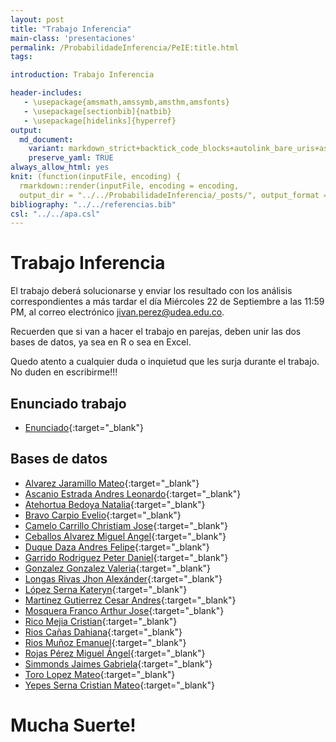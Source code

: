 ```yaml
---
layout: post
title: "Trabajo Inferencia"
main-class: 'presentaciones'
permalink: /ProbabilidadeInferencia/PeIE:title.html
tags:

introduction: Trabajo Inferencia

header-includes:
   - \usepackage{amsmath,amssymb,amsthm,amsfonts}
   - \usepackage[sectionbib]{natbib}
   - \usepackage[hidelinks]{hyperref}
output:
  md_document:
    variant: markdown_strict+backtick_code_blocks+autolink_bare_uris+ascii_identifiers+tex_math_single_backslash
    preserve_yaml: TRUE
always_allow_html: yes   
knit: (function(inputFile, encoding) {
  rmarkdown::render(inputFile, encoding = encoding,
  output_dir = "../../ProbabilidadeInferencia/_posts/", output_format = "all"  ) })
bibliography: "../../referencias.bib"
csl: "../../apa.csl"
---
```








# Trabajo Inferencia

El trabajo deberá solucionarse y enviar los resultado con los análisis
correspondientes a más tardar el día Miércoles 22 de Septiembre a las
11:59 PM, al correo electrónico
<a target="_blank" href="mailto:jivan.perez@udea.edu.co">
jivan.perez@udea.edu.co</a>.

Recuerden que si van a hacer el trabajo en parejas, deben unir las dos
bases de datos, ya sea en R o sea en Excel.

Quedo atento a cualquier duda o inquietud que les surja durante el
trabajo. No duden en escribirme!!!

## Enunciado trabajo

-   [Enunciado](https://github.com/jiperezga/jiperezga.github.io/raw/master/Dataset/Trabajo/TrabajoInferencia.pdf){:target="\_blank"}

## Bases de datos

-   [Alvarez Jaramillo
    Mateo](https://github.com/jiperezga/jiperezga.github.io/raw/master/Dataset/Trabajo/T1001420406.xlsx){:target="\_blank"}
-   [Ascanio Estrada Andres
    Leonardo](https://github.com/jiperezga/jiperezga.github.io/raw/master/Dataset/Trabajo/T1065894729.xlsx){:target="\_blank"}
-   [Atehortua Bedoya
    Natalia](https://github.com/jiperezga/jiperezga.github.io/raw/master/Dataset/Trabajo/T1000439514.xlsx){:target="\_blank"}
-   [Bravo Carpio
    Evelio](https://github.com/jiperezga/jiperezga.github.io/raw/master/Dataset/Trabajo/T1143393216.xlsx){:target="\_blank"}
-   [Camelo Carrillo Christiam
    Jose](https://github.com/jiperezga/jiperezga.github.io/raw/master/Dataset/Trabajo/T1007665627.xlsx){:target="\_blank"}
-   [Ceballos Alvarez Miguel
    Angel](https://github.com/jiperezga/jiperezga.github.io/raw/master/Dataset/Trabajo/T1001226139.xlsx){:target="\_blank"}
-   [Duque Daza Andres
    Felipe](https://github.com/jiperezga/jiperezga.github.io/raw/master/Dataset/Trabajo/T1152706282.xlsx){:target="\_blank"}
-   [Garrido Rodriguez Peter
    Daniel](https://github.com/jiperezga/jiperezga.github.io/raw/master/Dataset/Trabajo/T1085952515.xlsx){:target="\_blank"}
-   [Gonzalez Gonzalez
    Valeria](https://github.com/jiperezga/jiperezga.github.io/raw/master/Dataset/Trabajo/T1000099730.xlsx){:target="\_blank"}
-   [Longas Rivas Jhon
    Alexánder](https://github.com/jiperezga/jiperezga.github.io/raw/master/Dataset/Trabajo/T1193326786.xlsx){:target="\_blank"}
-   [López Serna
    Kateryn](https://github.com/jiperezga/jiperezga.github.io/raw/master/Dataset/Trabajo/T1020453931.xlsx){:target="\_blank"}
-   [Martinez Gutierrez Cesar
    Andres](https://github.com/jiperezga/jiperezga.github.io/raw/master/Dataset/Trabajo/T1063082773.xlsx){:target="\_blank"}
-   [Mosquera Franco Arthur
    Jose](https://github.com/jiperezga/jiperezga.github.io/raw/master/Dataset/Trabajo/T1003073445.xlsx){:target="\_blank"}
-   [Rico Mejia
    Cristian](https://github.com/jiperezga/jiperezga.github.io/raw/master/Dataset/Trabajo/T1037654941.xlsx){:target="\_blank"}
-   [Rios Cañas
    Dahiana](https://github.com/jiperezga/jiperezga.github.io/raw/master/Dataset/Trabajo/T1001639373.xlsx){:target="\_blank"}
-   [Rios Muñoz
    Emanuel](https://github.com/jiperezga/jiperezga.github.io/raw/master/Dataset/Trabajo/T1017276598.xlsx){:target="\_blank"}
-   [Rojas Pérez Miguel
    Ángel](https://github.com/jiperezga/jiperezga.github.io/raw/master/Dataset/Trabajo/T1000748322.xlsx){:target="\_blank"}
-   [Simmonds Jaimes
    Gabriela](https://github.com/jiperezga/jiperezga.github.io/raw/master/Dataset/Trabajo/T1002579812.xlsx){:target="\_blank"}
-   [Toro Lopez
    Mateo](https://github.com/jiperezga/jiperezga.github.io/raw/master/Dataset/Trabajo/T1001469363.xlsx){:target="\_blank"}
-   [Yepes Serna Cristian
    Mateo](https://github.com/jiperezga/jiperezga.github.io/raw/master/Dataset/Trabajo/T1007417936.xlsx){:target="\_blank"}

<h1>
Mucha Suerte!
</h1>
